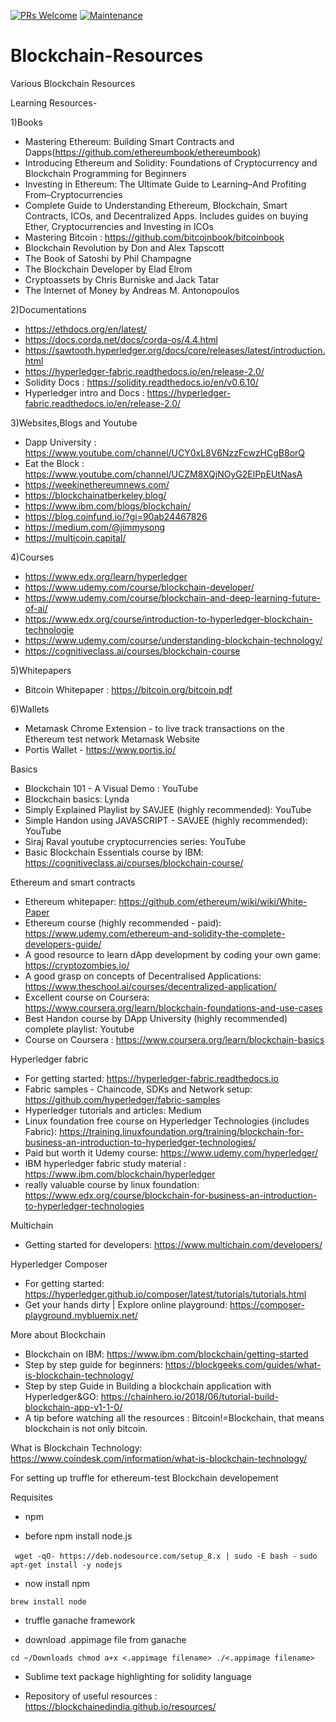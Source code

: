 [![PRs Welcome](https://img.shields.io/badge/PRs-welcome-brightgreen.svg?style=flat-square)](http://makeapullrequest.com)
[![Maintenance](https://img.shields.io/maintenance/yes/2020?style=flat-square)]()

# Blockchain-Resources
Various Blockchain Resources


Learning Resources-

1)Books

- Mastering Ethereum: Building Smart Contracts and Dapps(https://github.com/ethereumbook/ethereumbook)
- Introducing Ethereum and Solidity: Foundations of Cryptocurrency and Blockchain Programming for Beginners
- Investing in Ethereum: The Ultimate Guide to Learning–And Profiting From–Cryptocurrencies
- Complete Guide to Understanding Ethereum, Blockchain, Smart Contracts, ICOs, and Decentralized Apps. Includes guides on buying Ether, Cryptocurrencies and Investing in ICOs
- Mastering Bitcoin : https://github.com/bitcoinbook/bitcoinbook
- Blockchain Revolution by Don and Alex Tapscott
- The Book of Satoshi by Phil Champagne
- The Blockchain Developer by Elad Elrom
- Cryptoassets by Chris Burniske and Jack Tatar
- The Internet of Money by Andreas M. Antonopoulos

2)Documentations

 - https://ethdocs.org/en/latest/
 - https://docs.corda.net/docs/corda-os/4.4.html
 - https://sawtooth.hyperledger.org/docs/core/releases/latest/introduction.html
 - https://hyperledger-fabric.readthedocs.io/en/release-2.0/
 - Solidity Docs : https://solidity.readthedocs.io/en/v0.6.10/
 - Hyperledger intro and Docs : https://hyperledger-fabric.readthedocs.io/en/release-2.0/

3)Websites,Blogs and Youtube
- Dapp University : https://www.youtube.com/channel/UCY0xL8V6NzzFcwzHCgB8orQ
- Eat the Block : https://www.youtube.com/channel/UCZM8XQjNOyG2ElPpEUtNasA
- https://weekinethereumnews.com/
- https://blockchainatberkeley.blog/
- https://www.ibm.com/blogs/blockchain/
- https://blog.coinfund.io/?gi=90ab24467826
- https://medium.com/@jimmysong
- https://multicoin.capital/

4)Courses
- https://www.edx.org/learn/hyperledger
- https://www.udemy.com/course/blockchain-developer/
- https://www.udemy.com/course/blockchain-and-deep-learning-future-of-ai/
- https://www.edx.org/course/introduction-to-hyperledger-blockchain-technologie
- https://www.udemy.com/course/understanding-blockchain-technology/
- https://cognitiveclass.ai/courses/blockchain-course

5)Whitepapers
- Bitcoin Whitepaper : https://bitcoin.org/bitcoin.pdf


6)Wallets
- Metamask Chrome Extension - to live track transactions on the Ethereum test network Metamask Website
- Portis Wallet - https://www.portis.io/

Basics
- Blockchain 101 - A Visual Demo : YouTube
- Blockchain basics: Lynda
- Simply Explained Playlist by SAVJEE (highly recommended): YouTube
- Simple Handon using JAVASCRIPT - SAVJEE (highly recommended): YouTube
- Siraj Raval youtube cryptocurrencies series: YouTube
- Basic Blockchain Essentials course by IBM: https://cognitiveclass.ai/courses/blockchain-course/

Ethereum and smart contracts
- Ethereum whitepaper: https://github.com/ethereum/wiki/wiki/White-Paper
- Ethereum course (highly recommended - paid): https://www.udemy.com/ethereum-and-solidity-the-complete-developers-guide/
- A good resource to learn dApp development by coding your own game: https://cryptozombies.io/
- A good grasp on concepts of Decentralised Applications: https://www.theschool.ai/courses/decentralized-application/
- Excellent course on Coursera: https://www.coursera.org/learn/blockchain-foundations-and-use-cases
- Best Handon course by DApp University (highly recommended) complete playlist: Youtube
- Course on Coursera : https://www.coursera.org/learn/blockchain-basics

Hyperledger fabric
- For getting started: https://hyperledger-fabric.readthedocs.io
- Fabric samples - Chaincode, SDKs and Network setup: https://github.com/hyperledger/fabric-samples
- Hyperledger tutorials and articles: Medium
- Linux foundation free course on Hyperledger Technologies (includes Fabric): https://training.linuxfoundation.org/training/blockchain-for-business-an-introduction-to-hyperledger-technologies/
- Paid but worth it Udemy course: https://www.udemy.com/hyperledger/
- IBM hyperledger fabric study material : https://www.ibm.com/blockchain/hyperledger
- really valuable course by linux foundation: https://www.edx.org/course/blockchain-for-business-an-introduction-to-hyperledger-technologies

Multichain
- Getting started for developers: https://www.multichain.com/developers/

Hyperledger Composer

- For getting started: https://hyperledger.github.io/composer/latest/tutorials/tutorials.html
- Get your hands dirty | Explore online playground: https://composer-playground.mybluemix.net/

More about Blockchain

- Blockchain on IBM: https://www.ibm.com/blockchain/getting-started
- Step by step guide for beginners: https://blockgeeks.com/guides/what-is-blockchain-technology/
- Step by step Guide in Building a blockchain application with Hyperledger&GO: https://chainhero.io/2018/06/tutorial-build-blockchain-app-v1-1-0/
- A tip before watching all the resources : Bitcoin!=Blockchain, that means blockchain is not only bitcoin.

What is Blockchain Technology: https://www.coindesk.com/information/what-is-blockchain-technology/


For setting up truffle for ethereum-test Blockchain developement

Requisites

- npm

- before npm install node.js

` wget -qO- https://deb.nodesource.com/setup_8.x | sudo -E bash -`
 `sudo apt-get install -y nodejs`

- now install npm

 `brew install node`

- truffle ganache framework

- download .appimage file from ganache

 `cd ~/Downloads
 chmod a+x <.appimage filename>
 ./<.appimage filename>`

- Sublime text package highlighting for solidity language

- Repository of useful resources : https://blockchainedindia.github.io/resources/
